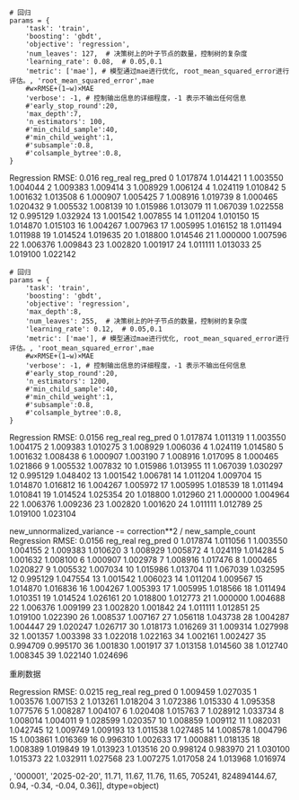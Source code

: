     # 回归
    params = {
        'task': 'train',
        'boosting': 'gbdt',
        'objective': 'regression',
        'num_leaves': 127,  # 决策树上的叶子节点的数量，控制树的复杂度
        'learning_rate': 0.08,  # 0.05,0.1
        'metric': ['mae'], # 模型通过mae进行优化, root_mean_squared_error进行评估。, 'root_mean_squared_error',mae
        #w×RMSE+(1−w)×MAE
        'verbose': -1, # 控制输出信息的详细程度，-1 表示不输出任何信息
        #'early_stop_round':20,
        'max_depth':7,
        'n_estimators': 100,
        #'min_child_sample':40,
        #'min_child_weight':1,
        #'subsample':0.8,
        #'colsample_bytree':0.8,
    }

Regression RMSE:
0.016
    reg_real  reg_pred
0   1.017874  1.014421
1   1.003550  1.004044
2   1.009383  1.009414
3   1.008929  1.006124
4   1.024119  1.010842
5   1.001632  1.013508
6   1.000907  1.005425
7   1.008916  1.019739
8   1.000465  1.020432
9   1.005532  1.008139
10  1.015986  1.013079
11  1.067039  1.022558
12  0.995129  1.032924
13  1.001542  1.007855
14  1.011204  1.010150
15  1.014870  1.015103
16  1.004267  1.007963
17  1.005995  1.016152
18  1.011494  1.011988
19  1.014524  1.019635
20  1.018800  1.014546
21  1.000000  1.007596
22  1.006376  1.009843
23  1.002820  1.001917
24  1.011111  1.013033
25  1.019100  1.022142

    # 回归
    params = {
        'task': 'train',
        'boosting': 'gbdt',
        'objective': 'regression',
        'max_depth':8,
        'num_leaves': 255,  # 决策树上的叶子节点的数量，控制树的复杂度
        'learning_rate': 0.12,  # 0.05,0.1
        'metric': ['mae'], # 模型通过mae进行优化, root_mean_squared_error进行评估。, 'root_mean_squared_error',mae
        #w×RMSE+(1−w)×MAE
        'verbose': -1, # 控制输出信息的详细程度，-1 表示不输出任何信息
        #'early_stop_round':20,
        'n_estimators': 1200,
        #'min_child_sample':40,
        #'min_child_weight':1,
        #'subsample':0.8,
        #'colsample_bytree':0.8,
    }

Regression RMSE:
0.0156
    reg_real  reg_pred
0   1.017874  1.011319
1   1.003550  1.004175
2   1.009383  1.010275
3   1.008929  1.006036
4   1.024119  1.014580
5   1.001632  1.008438
6   1.000907  1.003190
7   1.008916  1.017095
8   1.000465  1.021866
9   1.005532  1.007832
10  1.015986  1.013955
11  1.067039  1.030297
12  0.995129  1.048402
13  1.001542  1.006781
14  1.011204  1.009704
15  1.014870  1.016812
16  1.004267  1.005972
17  1.005995  1.018539
18  1.011494  1.010841
19  1.014524  1.025354
20  1.018800  1.012960
21  1.000000  1.004964
22  1.006376  1.009236
23  1.002820  1.001620
24  1.011111  1.012789
25  1.019100  1.023104



  new_unnormalized_variance -= correction**2 / new_sample_count
Regression RMSE:
0.0156
    reg_real  reg_pred
0   1.017874  1.011056
1   1.003550  1.004155
2   1.009383  1.010620
3   1.008929  1.005872
4   1.024119  1.014284
5   1.001632  1.008100
6   1.000907  1.002978
7   1.008916  1.017476
8   1.000465  1.020827
9   1.005532  1.007034
10  1.015986  1.013704
11  1.067039  1.032595
12  0.995129  1.047554
13  1.001542  1.006023
14  1.011204  1.009567
15  1.014870  1.016836
16  1.004267  1.005393
17  1.005995  1.018566
18  1.011494  1.010351
19  1.014524  1.026161
20  1.018800  1.012773
21  1.000000  1.004688
22  1.006376  1.009199
23  1.002820  1.001842
24  1.011111  1.012851
25  1.019100  1.022390
26  1.008537  1.007167
27  1.056118  1.043738
28  1.004287  1.004447
29  1.020247  1.026717
30  1.018173  1.016269
31  1.009314  1.027998
32  1.001357  1.003398
33  1.022018  1.022163
34  1.002161  1.002427
35  0.994709  0.995170
36  1.001830  1.001917
37  1.013158  1.014560
38  1.012740  1.008345
39  1.022140  1.024696

重刷数据

Regression RMSE:
0.0215
    reg_real  reg_pred
0   1.009459  1.027035
1   1.003576  1.007153
2   1.013261  1.018204
3   1.072386  1.015330
4   1.095358  1.077576
5   1.008287  1.004107
6   1.020408  1.015763
7   1.028912  1.033734
8   1.008014  1.004011
9   1.028599  1.020357
10  1.008859  1.009112
11  1.082031  1.042745
12  1.009749  1.009193
13  1.011538  1.027485
14  1.008578  1.004796
15  1.003861  1.016369
16  0.996310  1.002633
17  1.000881  1.018135
18  1.008389  1.019849
19  1.013923  1.013516
20  0.998124  0.983970
21  1.030100  1.015373
22  1.032911  1.027568
23  1.007275  1.017058
24  1.013968  1.016974



, '000001', '2025-02-20', 11.71, 11.67, 11.76, 11.65,
        705241, 824894144.67, 0.94, -0.34, -0.04, 0.36]], dtype=object)